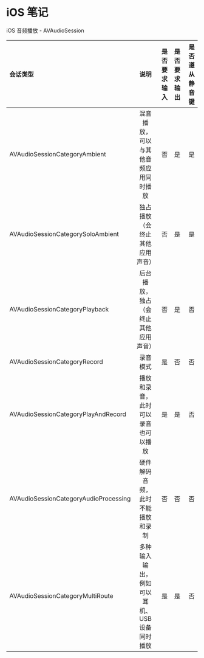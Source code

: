 # iOS 笔记

<!--
create time: 2018-01-17 21:14:28
Author: 黄东鸿
-->


iOS 音频播放 - AVAudioSession

| 会话类型 | 说明 | 是否要求输入 | 是否要求输出	| 是否遵从静音键 |
|:------- |:-------:| -------:|:-------:| -------:|
| AVAudioSessionCategoryAmbient | 混音播放，可以与其他音频应用同时播放 | 否 | 是 | 是 |
| AVAudioSessionCategorySoloAmbient| 独占播放（会终止其他应用声音） | 否 | 是 | 是 |
| AVAudioSessionCategoryPlayback | 后台播放，独占（会终止其他应用声音） | 否 | 是 | 否 |
| AVAudioSessionCategoryRecord | 录音模式 | 是 | 否 | 否 |
| AVAudioSessionCategoryPlayAndRecord | 播放和录音，此时可以录音也可以播放 | 是 | 是 | 否 |
| AVAudioSessionCategoryAudioProcessing | 硬件解码音频，此时不能播放和录制 | 否 | 否 | 否 |
| AVAudioSessionCategoryMultiRoute | 多种输入输出，例如可以耳机、USB设备同时播放 | 是 | 是 | 否 |